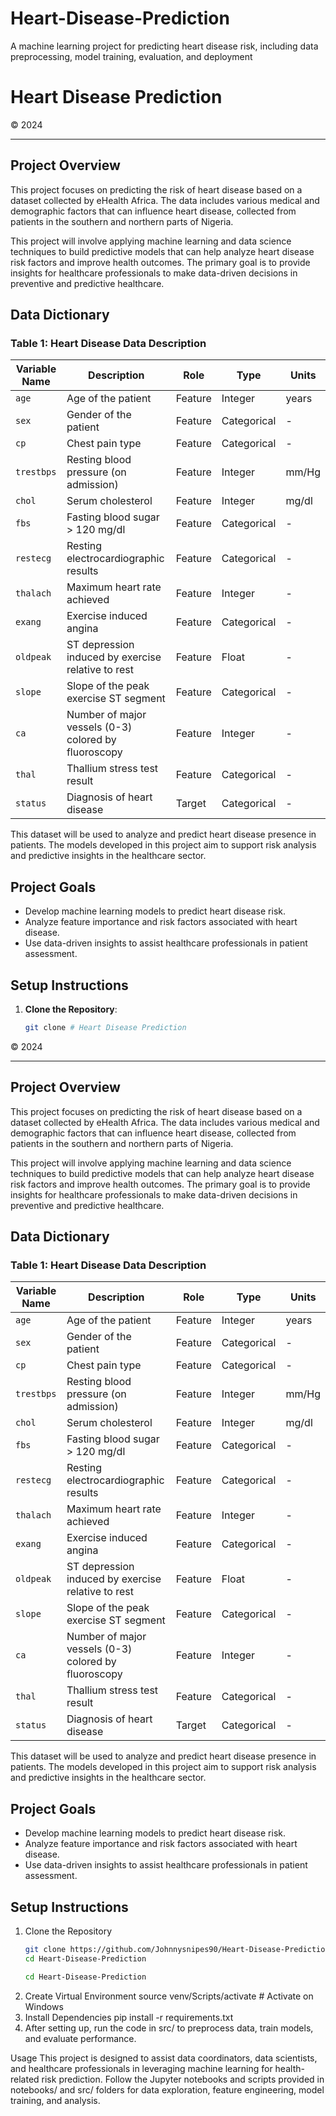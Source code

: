 # Heart-Disease-Prediction
A machine learning project for predicting heart disease risk, including data preprocessing, model training, evaluation, and deployment


# Heart Disease Prediction

© 2024

---

## Project Overview
This project focuses on predicting the risk of heart disease based on a dataset collected by eHealth Africa. The data includes various medical and demographic factors that can influence heart disease, collected from patients in the southern and northern parts of Nigeria.

This project will involve applying machine learning and data science techniques to build predictive models that can help analyze heart disease risk factors and improve health outcomes. The primary goal is to provide insights for healthcare professionals to make data-driven decisions in preventive and predictive healthcare.

## Data Dictionary

### Table 1: Heart Disease Data Description

| Variable Name | Description                               | Role   | Type        | Units      |
|---------------|-------------------------------------------|--------|-------------|------------|
| `age`         | Age of the patient                        | Feature| Integer     | years      |
| `sex`         | Gender of the patient                     | Feature| Categorical | -          |
| `cp`          | Chest pain type                           | Feature| Categorical | -          |
| `trestbps`    | Resting blood pressure (on admission)     | Feature| Integer     | mm/Hg      |
| `chol`        | Serum cholesterol                         | Feature| Integer     | mg/dl      |
| `fbs`         | Fasting blood sugar > 120 mg/dl           | Feature| Categorical | -          |
| `restecg`     | Resting electrocardiographic results      | Feature| Categorical | -          |
| `thalach`     | Maximum heart rate achieved               | Feature| Integer     | -          |
| `exang`       | Exercise induced angina                   | Feature| Categorical | -          |
| `oldpeak`     | ST depression induced by exercise relative to rest | Feature | Float | -      |
| `slope`       | Slope of the peak exercise ST segment     | Feature| Categorical | -          |
| `ca`          | Number of major vessels (0-3) colored by fluoroscopy | Feature | Integer | - |
| `thal`        | Thallium stress test result               | Feature| Categorical | -          |
| `status`      | Diagnosis of heart disease                | Target | Categorical | -          |

This dataset will be used to analyze and predict heart disease presence in patients. The models developed in this project aim to support risk analysis and predictive insights in the healthcare sector.

## Project Goals
- Develop machine learning models to predict heart disease risk.
- Analyze feature importance and risk factors associated with heart disease.
- Use data-driven insights to assist healthcare professionals in patient assessment.

## Setup Instructions

1. **Clone the Repository**:
   ```bash
   git clone # Heart Disease Prediction

© 2024

---

## Project Overview
This project focuses on predicting the risk of heart disease based on a dataset collected by eHealth Africa. The data includes various medical and demographic factors that can influence heart disease, collected from patients in the southern and northern parts of Nigeria.

This project will involve applying machine learning and data science techniques to build predictive models that can help analyze heart disease risk factors and improve health outcomes. The primary goal is to provide insights for healthcare professionals to make data-driven decisions in preventive and predictive healthcare.

## Data Dictionary

### Table 1: Heart Disease Data Description

| Variable Name | Description                               | Role   | Type        | Units      |
|---------------|-------------------------------------------|--------|-------------|------------|
| `age`         | Age of the patient                        | Feature| Integer     | years      |
| `sex`         | Gender of the patient                     | Feature| Categorical | -          |
| `cp`          | Chest pain type                           | Feature| Categorical | -          |
| `trestbps`    | Resting blood pressure (on admission)     | Feature| Integer     | mm/Hg      |
| `chol`        | Serum cholesterol                         | Feature| Integer     | mg/dl      |
| `fbs`         | Fasting blood sugar > 120 mg/dl           | Feature| Categorical | -          |
| `restecg`     | Resting electrocardiographic results      | Feature| Categorical | -          |
| `thalach`     | Maximum heart rate achieved               | Feature| Integer     | -          |
| `exang`       | Exercise induced angina                   | Feature| Categorical | -          |
| `oldpeak`     | ST depression induced by exercise relative to rest | Feature | Float | -      |
| `slope`       | Slope of the peak exercise ST segment     | Feature| Categorical | -          |
| `ca`          | Number of major vessels (0-3) colored by fluoroscopy | Feature | Integer | - |
| `thal`        | Thallium stress test result               | Feature| Categorical | -          |
| `status`      | Diagnosis of heart disease                | Target | Categorical | -          |

This dataset will be used to analyze and predict heart disease presence in patients. The models developed in this project aim to support risk analysis and predictive insights in the healthcare sector.

## Project Goals
- Develop machine learning models to predict heart disease risk.
- Analyze feature importance and risk factors associated with heart disease.
- Use data-driven insights to assist healthcare professionals in patient assessment.

## Setup Instructions

1. Clone the Repository
   ```bash
   git clone https://github.com/Johnnysnipes90/Heart-Disease-Prediction.git
   cd Heart-Disease-Prediction

   cd Heart-Disease-Prediction

2. Create Virtual Environment
   source venv/Scripts/activate  # Activate on Windows
3. Install Dependencies
   pip install -r requirements.txt
4. After setting up, run the code in src/ to preprocess data, train models, and evaluate performance.


Usage
This project is designed to assist data coordinators, data scientists, and healthcare professionals in leveraging machine learning for health-related risk prediction. Follow the Jupyter notebooks and scripts provided in notebooks/ and src/ folders for data exploration, feature engineering, model training, and analysis.
